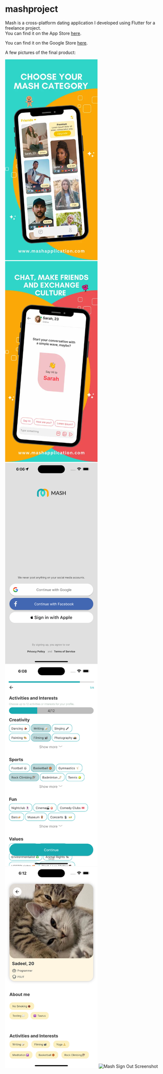 # mashproject
Mash is a cross-platform dating application I developed using Flutter for a freelance project.  
You can find it on the App Store [here](https://apps.apple.com/gb/app/mash/id6444130930). 

You can find it on the Google Store [here](https://play.google.com/store/apps/details?id=com.amro.mash&hl=en_US). 

A few pictures of the final product:
<div>
  <img src="pictures/MashCategory.webp" alt="MashCategory Screenshot" width="300">
  <img src="pictures/MashChat.webp" alt="MashChat Screenshot" width="300">
</div>

<div></div>

<div>
    <img src="pictures/Mash Sign in.png" alt="Mash Sign In Screenshot" width="300">
  <img src="pictures/Mash Sign In 5.png" alt="Mash Sign In Screenshot" width="300">
</div>
<div></div>

<div>
  <img src="pictures/Mash Profile 3.png" alt="Mash Profile 3 Screenshot" width="300">
  <img src="pictures/Mash Sign Out.png" alt="Mash Sign Out Screenshot" width="300">
</div>
